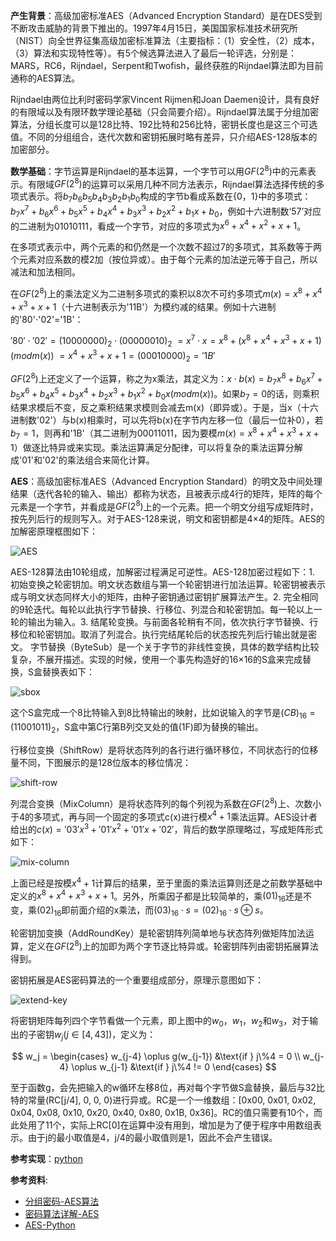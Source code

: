 **产生背景**：高级加密标准AES（Advanced Encryption Standard）是在DES受到不断攻击威胁的背景下推出的。1997年4月15日，美国国家标准技术研究所（NIST）向全世界征集高级加密标准算法（主要指标：（1）安全性，（2）成本，（3）算法和实现特性等）。有5个候选算法进入了最后一轮评选，分别是：MARS，RC6，Rijndael，Serpent和Twofish，最终获胜的Rijndael算法即为目前通称的AES算法。

Rijndael由两位比利时密码学家Vincent Rijmen和Joan Daemen设计，具有良好的有限域以及有限环数学理论基础（只会简要介绍）。Rijndael算法属于分组加密算法，分组长度可以是128比特、192比特和256比特，密钥长度也是这三个可选值。不同的分组组合，迭代次数和密钥拓展时略有差异，只介绍AES-128版本的加密部分。

**数学基础**：字节运算是Rijndael的基本运算，一个字节可以用$GF(2^8 )$中的元素表示。有限域$GF(2^8 )$的运算可以采用几种不同方法表示，Rijndael算法选择传统的多项式表示。将$b_7 b_6 b_5 b_4 b_3 b_2 b_1 b_0$构成的字节b看成系数在{0，1}中的多项式：$b_7 x^7+b_6 x^6+b_5 x^5+b_4 x^4+b_3 x^3+b_2 x^2+b_1 x+b_0$，例如十六进制数‘57’对应的二进制为01010111，看成一个字节，对应的多项式为$x^6+x^4+x^2+x+1$。

在多项式表示中，两个元素的和仍然是一个次数不超过7的多项式，其系数等于两个元素对应系数的模2加（按位异或）。由于每个元素的加法逆元等于自己，所以减法和加法相同。

在$GF(2^8 )$上的乘法定义为二进制多项式的乘积以8次不可约多项式$m(x)=x^8+x^4+x^3+x+1$（十六进制表示为'11B'）为模约减的结果。例如十六进制的'80'⋅'02'='1B'：

$'80'⋅'02'=(1000 0000)_2⋅(0000 0010)_2$
$=x^7⋅x=x^8+(x^8+x^4+x^3+x+1)(mod m(x))$
$=x^4+x^3+x+1=(0001 0000)_2='1B'$

$GF(2^8 )$上还定义了一个运算，称之为x乘法，其定义为：$x⋅b(x)=b_7 x^8+b_6 x^7+b_5 x^6+b_4 x^5+b_3 x^4+b_2 x^3+b_1 x^2+b_0 x(mod m(x))$。如果$b_7=0$的话，则乘积结果求模后不变，反之乘积结果求模则会减去m(x)（即异或）。于是，当x（十六进制数'02'）与b(x)相乘时，可以先将b(x)在字节内左移一位（最后一位补0），若$b_7=1$，则再和'1B'（其二进制为00011011，因为要模$m(x)=x^8+x^4+x^3+x+1$）做逐比特异或来实现。乘法运算满足分配律，可以将复杂的乘法运算分解成'01'和'02'的乘法组合来简化计算。

**AES**：高级加密标准AES（Advanced Encryption Standard）的明文及中间处理结果（迭代各轮的输入、输出）都称为状态，且被表示成4行的矩阵，矩阵的每个元素是一个字节，并看成是$GF(2^8 )$上的一个元素。把一个明文分组写成矩阵时，按先列后行的规则写入。对于AES-128来说，明文和密钥都是4×4的矩阵。AES的加解密原理框图如下：

![AES](https://img2020.cnblogs.com/blog/886021/202011/886021-20201119173255028-439299348.png)

AES-128算法由10轮组成，加解密过程满足可逆性。AES-128加密过程如下：1. 初始变换之轮密钥加。明文状态数组与第一个轮密钥进行加法运算。轮密钥被表示成与明文状态同样大小的矩阵，由种子密钥通过密钥扩展算法产生。2. 完全相同的9轮迭代。每轮以此执行字节替换、行移位、列混合和轮密钥加。每一轮以上一轮的输出为输入。3. 结尾轮变换。与前面各轮稍有不同，依次执行字节替换、行移位和轮密钥加。取消了列混合。执行完结尾轮后的状态按先列后行输出就是密文。
字节替换（ByteSub）是一个关于字节的非线性变换，具体的数学结构比较复杂，不展开描述。实现的时候，使用一个事先构造好的16×16的S盒来完成替换，S盒替换表如下：

![sbox](https://img2020.cnblogs.com/blog/886021/202011/886021-20201119173312252-1178591589.png)
 
这个S盒完成一个8比特输入到8比特输出的映射，比如说输入的字节是$(CB)_16=(11001011)_2$，S盒中第C行第B列交叉处的值(1F)即为替换的输出。

行移位变换（ShiftRow）是将状态阵列的各行进行循环移位，不同状态行的位移量不同，下图展示的是128位版本的移位情况：

![shift-row](https://img2020.cnblogs.com/blog/886021/202011/886021-20201119173326536-2092658960.png)
 
列混合变换（MixColumn）是将状态阵列的每个列视为系数在$GF(2^8)$上、次数小于4的多项式，再与同一个固定的多项式c(x)进行模$x^4+1$乘法运算。AES设计者给出的$c(x) ='03' x^3 +'01' x^2 + '01' x+'02'$，背后的数学原理略过，写成矩阵形式如下：

![mix-column](https://img2020.cnblogs.com/blog/886021/202011/886021-20201119173339261-1025861953.png)
 
上面已经是按模$x^4+1$计算后的结果，至于里面的乘法运算则还是之前数学基础中定义的$x^8+x^4+x^3+x+1$。另外，所乘因子都是比较简单的，乘$(01)_{16}$还是不变，乘$(02)_{16}$即前面介绍的x乘法，而$(03)_{16} \cdot s=(02)_{16} \cdot s \oplus s$。

轮密钥加变换（AddRoundKey）是轮密钥阵列简单地与状态阵列做矩阵加法运算，定义在$GF(2^8)$上的加即为两个字节逐比特异或。轮密钥阵列由密钥拓展算法得到。

密钥拓展是AES密码算法的一个重要组成部分，原理示意图如下：

![extend-key](https://img2020.cnblogs.com/blog/886021/202011/886021-20201119173355717-1301784728.png)
 
将密钥矩阵每列四个字节看做一个元素，即上图中的$w_0$，$w_1$，$w_2$和$w_3$，对于输出的子密钥$w_j (j∈[4,43])$，定义为：

$$
w_j = \begin{cases}
   w_{j-4} \oplus g(w_{j-1}) &\text{if  } j\%4 = 0 \\
   w_{j-4} \oplus w_{j-1} &\text{if  } j\%4 != 0
\end{cases}
$$

至于函数g，会先把输入的w循环左移8位，再对每个字节做S盒替换，最后与32比特的常量(RC[j/4], 0, 0, 0)进行异或。RC是一个一维数组：[0x00, 0x01, 0x02, 0x04, 0x08, 0x10, 0x20, 0x40, 0x80, 0x1B, 0x36]。RC的值只需要有10个，而此处用了11个，实际上RC[0]在运算中没有用到，增加是为了便于程序中用数组表示。由于j的最小取值是4，j/4的最小取值则是1，因此不会产生错误。

**参考实现**：[python](https://github.com/mingyueanyao/Cryptography/blob/master/Codes/AES.py)

**参考资料**:

- [分组密码-AES算法](https://wenku.baidu.com/view/59b5bb2d2af90242a895e5b9.html?fr=search_income3)
- [密码算法详解-AES](https://www.cnblogs.com/luop/p/4334160.html)
- [AES-Python](https://github.com/bozhu/AES-Python)
